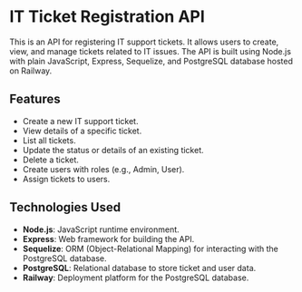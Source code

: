 # IT Ticket Registration API

This is an API for registering IT support tickets. It allows users to create, view, and manage tickets related to IT issues. The API is built using Node.js with plain JavaScript, Express, Sequelize, and PostgreSQL database hosted on Railway.

## Features

- Create a new IT support ticket.
- View details of a specific ticket.
- List all tickets.
- Update the status or details of an existing ticket.
- Delete a ticket.
- Create users with roles (e.g., Admin, User).
- Assign tickets to users.
  
## Technologies Used

- **Node.js**: JavaScript runtime environment.
- **Express**: Web framework for building the API.
- **Sequelize**: ORM (Object-Relational Mapping) for interacting with the PostgreSQL database.
- **PostgreSQL**: Relational database to store ticket and user data.
- **Railway**: Deployment platform for the PostgreSQL database.
